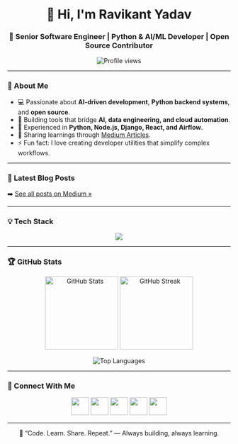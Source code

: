 <h1 align="center">👋 Hi, I'm Ravikant Yadav</h1>
<h3 align="center">🚀 Senior Software Engineer | Python & AI/ML Developer | Open Source Contributor</h3>

<p align="center">
  <img src="https://komarev.com/ghpvc/?username=ravikant1918&label=Profile%20Views&color=blueviolet&style=flat-square" alt="Profile views" />
</p>

---

### 🧠 About Me  
- 💻 Passionate about **AI-driven development**, **Python backend systems**, and **open source**.  
- 🤖 Building tools that bridge **AI, data engineering, and cloud automation**.  
- 🧩 Experienced in **Python, Node.js, Django, React, and Airflow**.  
- 📝 Sharing learnings through [Medium Articles](https://medium.com/@ravikantyadav1918).  
- ⚡ Fun fact: I love creating developer utilities that simplify complex workflows.

---

### 📝 Latest Blog Posts  
<!-- BLOG-POST-LIST:START -->
<!-- BLOG-POST-LIST:END -->
➡️ [See all posts on Medium »](https://medium.com/@ravikantyadav1918)

---

### 💡 Tech Stack  
<p align="center">
  <img src="https://skillicons.dev/icons?i=python,pytorch,tensorflow,fastapi,flask,django,react,nodejs,express,js,ts,html,css,linux,git,docker,kubernetes,jenkins,kafka,elastic,mongodb,postgres,mysql,redis,nginx,go" />
</p>

---

### 🏆 GitHub Stats  
<p align="center">
  <img src="https://github-readme-stats.vercel.app/api?username=ravikant1918&show_icons=true&theme=radical" alt="GitHub Stats" height="165" />
  <img src="https://github-readme-streak-stats.herokuapp.com/?user=ravikant1918&theme=radical" alt="GitHub Streak" height="165" />
</p>

<p align="center">
  <img src="https://github-readme-stats.vercel.app/api/top-langs?username=ravikant1918&show_icons=true&layout=compact&theme=radical" alt="Top Languages" />
</p>

---

### 🤝 Connect With Me  
<p align="center">
  <a href="https://linkedin.com/in/ravikant900" target="_blank"><img src="https://skillicons.dev/icons?i=linkedin" height="40" /></a>
  <a href="https://medium.com/@ravikantyadav1918" target="_blank"><img src="https://skillicons.dev/icons?i=medium" height="40" /></a>
  <a href="https://twitter.com/yadavrdn" target="_blank"><img src="https://skillicons.dev/icons?i=twitter" height="40" /></a>
  <a href="https://dev.to/ravikant1918" target="_blank"><img src="https://skillicons.dev/icons?i=devto" height="40" /></a>
  <a href="https://github.com/ravikant1918" target="_blank"><img src="https://skillicons.dev/icons?i=github" height="40" /></a>
</p>

---

<p align="center">🌟 “Code. Learn. Share. Repeat.” — Always building, always learning.</p>
